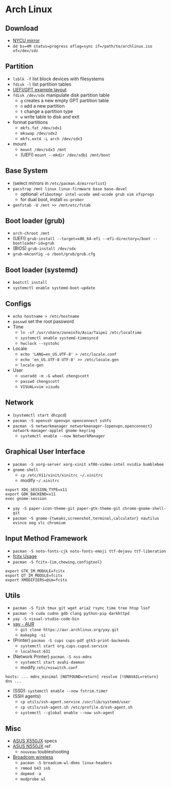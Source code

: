 # Arch Linux

## Download

- [NYCU mirror](https://archlinux.cs.nycu.edu.tw/iso/)
- `dd bs=4M status=progress oflag=sync if=/path/to/archlinux.iso of=/dev/sdz`

## Partition

- `lsblk -f` list block devices with filesystems
- `fdisk -l` list partition tables
- [UEFI/GPT example layout](https://wiki.archlinux.org/index.php/Partitioning#UEFI.2FGPT_example_layout)
- `fdisk /dev/sdx` manipulate disk partition table
    - `g` creates a new empty GPT partition table
    - `n` add a new partition
    - `t` change a partition type
    - `w` write table to disk and exit
- format partitions
    - `mkfs.fat /dev/sdx1`
    - `mkswap /dev/sdx2`
    - `mkfs.ext4 -L arch /dev/sdx3`
- mount
    - `mount /dev/sdx3 /mnt`
    - (UEFI) `mount --mkdir /dev/sdb1 /mnt/boot`

## Base System

- (select mirrors in `/etc/pacman.d/mirrorlist`)
- `pacstrap /mnt linux linux-firmware base base-devel`
  - optional: `efibootmgr intel-ucode amd-ucode grub vim xfsprogs`
  - for dual boot, install `os-prober`
- `genfstab -U /mnt >> /mnt/etc/fstab`

## Boot loader (grub)

- `arch-chroot /mnt`
- (UEFI) `grub-install --target=x86_64-efi --efi-directory=/boot --bootloader-id=grub`
- (BIOS) `grub-install /dev/sdx`
- `grub-mkconfig -o /boot/grub/grub.cfg`

## Boot loader (systemd)

- `bootctl install`
- `systemctl enable systemd-boot-update`

## Configs

- `echo hostname > /etc/hostname`
- `passwd` set the root password
- Time
    - `ln -sf /usr/share/zoneinfo/Asia/Taipei /etc/localtime`
    - `systemctl enable systemd-timesyncd`
    - `hwclock --systohc`
- Locale
    - `echo 'LANG=en_US.UTF-8' > /etc/locale.conf`
    - `echo 'en_US.UTF-8 UTF-8' >> /etc/locale.gen`
    - `locale-gen`
- User
    - `useradd -m -G wheel chengscott`
    - `passwd chengscott`
    - `VISUAL=vim visudo`

## Network

- (`systemctl start dhcpcd`)
- `pacman -S openssh openvpn openconnect sshfs`
- `pacman -S networkmanager networkmanager-{openvpn,openconnect} network-manager-applet gnome-keyring`
    - `systemctl enable --now NetworkManager`

## Graphical User Interface

- `pacman -S xorg-server xorg-xinit xf86-video-intel nvidia bumblebee`
- `gnome-shell`
    - `cp /etc/X11/xinit/xinitrc ~/.xinitrc`
    - modify `~/.xinitrc`
```bash=
export XDG_SESSION_TYPE=x11
export GDK_BACKEND=x11
exec gnome-session
```
- `yay -S paper-icon-theme-git paper-gtk-theme-git chrome-gnome-shell-git`
- `pacman -S gnome-{tweaks,screenshot,terminal,calculator} nautilus evince eog vlc chromium`

## Input Method Framework

- `pacman -S noto-fonts-cjk noto-fonts-emoji ttf-dejavu ttf-liberation`
- [fcitx Usage](https://wiki.archlinux.org/index.php/fcitx#Usage)
- `pacman -S fcitx-{im,chewing,configtool}`
```bash=
export GTK_IM_MODULE=fcitx
export QT_IM_MODULE=fcitx
export XMODIFIERS=@im=fcitx
```

## Utils

- `pacman -S fish tmux git wget aria2 rsync time tree htop lsof`
- `pacman -S cuda cudnn gdb clang python-pip darkhttpd`
- `yay -S visual-studio-code-bin`
- [yay - AUR](https://aur.archlinux.org/packages/yay/)
    - `git clone https://aur.archlinux.org/yay.git `
    - `makepkg -si`
- (Printer) `pacman -S cups cups-pdf gtk3-print-backends`
    - `systemctl start org.cups.cupsd.service`
    - `localhost:631`
- (Network Printer) `pacman -S nss-mdns`
    - `systemctl start avahi-daemon`
    - modify `/etc/nsswitch.conf`
```
hosts: ... mdns_minimal [NOTFOUND=return] resolve [!UNAVAIL=return] dns ...
```
- (SSD): `systemctl enable --now fstrim.timer`
- (SSH agents)
    - `cp utils/ssh-agent.service /usr/lib/systemd/user`
    - `cp utils/ssh-agent.sh /etc/profile.d/ssh-agent.sh`
    - `systemctl --global enable --now ssh-agent`

## Misc

- [ASUS X550JX](https://www.asus.com/Laptops/X550JX/specifications/) specs
- [ASUS N550JX](https://wiki.archlinux.org/index.php/ASUS_N550JX) ref
    - `nouveau` toubleshooting
- [Broadcom wireless](https://wiki.archlinux.org/index.php/broadcom_wireless#Installation)
    - `pacman -S broadcom-wl-dkms linux-headers`
    - `rmmod b43 ssb`
    - `depmod -a`
    - `modprobe wl`
